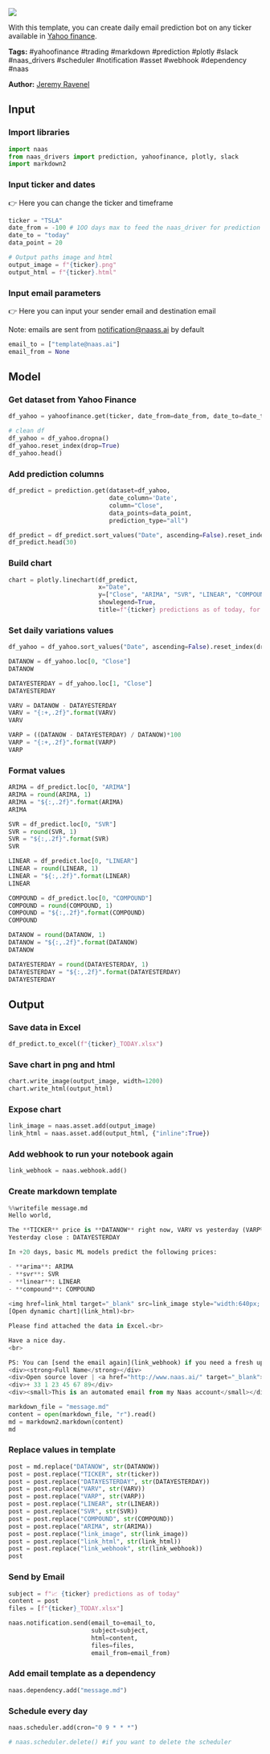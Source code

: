 <a href="https://app.naas.ai/user-redirect/naas/downloader?url=https://raw.githubusercontent.com/jupyter-naas/awesome-notebooks/master/YahooFinance/YahooFinance_Send_daily_prediction_to_Email.ipynb" target="_parent"><img src="https://naasai-public.s3.eu-west-3.amazonaws.com/open_in_naas.svg"/></a>

With this template, you can create daily email prediction bot on any ticker available in [Yahoo finance](https://finance.yahoo.com/quote/TSLA/).<br> 

**Tags:** #yahoofinance #trading #markdown #prediction #plotly #slack #naas_drivers #scheduler #notification #asset #webhook #dependency #naas

**Author:** [Jeremy Ravenel](https://www.linkedin.com/in/j%C3%A9r%C3%A9my-ravenel-8a396910/)

## Input

### Import libraries


```python
import naas
from naas_drivers import prediction, yahoofinance, plotly, slack
import markdown2
```

### Input ticker and dates
👉 Here you can change the ticker and timeframe


```python
ticker = "TSLA"
date_from = -100 # 1OO days max to feed the naas_driver for prediction
date_to = "today"
data_point = 20

# Output paths image and html
output_image = f"{ticker}.png"
output_html = f"{ticker}.html"
```

### Input email parameters
👉 Here you can input your sender email and destination email 

Note: emails are sent from notification@naass.ai by default


```python
email_to = ["template@naas.ai"]
email_from = None
```

## Model

### Get dataset from Yahoo Finance


```python
df_yahoo = yahoofinance.get(ticker, date_from=date_from, date_to=date_to)

# clean df
df_yahoo = df_yahoo.dropna()
df_yahoo.reset_index(drop=True)
df_yahoo.head()
```

### Add prediction columns


```python
df_predict = prediction.get(dataset=df_yahoo,
                            date_column='Date',
                            column="Close",
                            data_points=data_point,
                            prediction_type="all")
```


```python
df_predict = df_predict.sort_values("Date", ascending=False).reset_index(drop=True)
df_predict.head(30)
```

### Build chart


```python
chart = plotly.linechart(df_predict,
                         x="Date",
                         y=["Close", "ARIMA", "SVR", "LINEAR", "COMPOUND"],
                         showlegend=True,
                         title=f"{ticker} predictions as of today, for next {data_point} days.")
```

### Set daily variations values


```python
df_yahoo = df_yahoo.sort_values("Date", ascending=False).reset_index(drop=True)
```


```python
DATANOW = df_yahoo.loc[0, "Close"]
DATANOW
```


```python
DATAYESTERDAY = df_yahoo.loc[1, "Close"]
DATAYESTERDAY
```


```python
VARV = DATANOW - DATAYESTERDAY
VARV = "{:+,.2f}".format(VARV)
VARV
```


```python
VARP = ((DATANOW - DATAYESTERDAY) / DATANOW)*100
VARP = "{:+,.2f}".format(VARP)
VARP
```

### Format values


```python
ARIMA = df_predict.loc[0, "ARIMA"]
ARIMA = round(ARIMA, 1)
ARIMA = "${:,.2f}".format(ARIMA)
ARIMA
```


```python
SVR = df_predict.loc[0, "SVR"]
SVR = round(SVR, 1)
SVR = "${:,.2f}".format(SVR)
SVR
```


```python
LINEAR = df_predict.loc[0, "LINEAR"]
LINEAR = round(LINEAR, 1)
LINEAR = "${:,.2f}".format(LINEAR)
LINEAR
```


```python
COMPOUND = df_predict.loc[0, "COMPOUND"]
COMPOUND = round(COMPOUND, 1)
COMPOUND = "${:,.2f}".format(COMPOUND)
COMPOUND
```


```python
DATANOW = round(DATANOW, 1)
DATANOW = "${:,.2f}".format(DATANOW)
DATANOW
```


```python
DATAYESTERDAY = round(DATAYESTERDAY, 1)
DATAYESTERDAY = "${:,.2f}".format(DATAYESTERDAY)
DATAYESTERDAY
```

## Output

### Save data in Excel


```python
df_predict.to_excel(f"{ticker}_TODAY.xlsx")
```

### Save chart in png and html


```python
chart.write_image(output_image, width=1200)
chart.write_html(output_html)
```

### Expose chart


```python
link_image = naas.asset.add(output_image)
link_html = naas.asset.add(output_html, {"inline":True})
```

### Add webhook to run your notebook again


```python
link_webhook = naas.webhook.add()
```

### Create markdown template 


```python
%%writefile message.md
Hello world,

The **TICKER** price is **DATANOW** right now, VARV vs yesterday (VARP%).<br>
Yesterday close : DATAYESTERDAY

In +20 days, basic ML models predict the following prices: 

- **arima**: ARIMA
- **svr**: SVR
- **linear**: LINEAR
- **compound**: COMPOUND
    
<img href=link_html target="_blank" src=link_image style="width:640px; height:360px;" /><br>
[Open dynamic chart](link_html)<br>

Please find attached the data in Excel.<br>

Have a nice day.
<br>

PS: You can [send the email again](link_webhook) if you need a fresh update.<br>
<div><strong>Full Name</strong></div>
<div>Open source lover | <a href="http://www.naas.ai/" target="_blank">Naas</a></div>
<div>+ 33 1 23 45 67 89</div>
<div><small>This is an automated email from my Naas account</small></div>
```


```python
markdown_file = "message.md"
content = open(markdown_file, "r").read()
md = markdown2.markdown(content)
md
```

### Replace values in template


```python
post = md.replace("DATANOW", str(DATANOW))
post = post.replace("TICKER", str(ticker))
post = post.replace("DATAYESTERDAY", str(DATAYESTERDAY))
post = post.replace("VARV", str(VARV))
post = post.replace("VARP", str(VARP))
post = post.replace("LINEAR", str(LINEAR))
post = post.replace("SVR", str(SVR))
post = post.replace("COMPOUND", str(COMPOUND))
post = post.replace("ARIMA", str(ARIMA))
post = post.replace("link_image", str(link_image))
post = post.replace("link_html", str(link_html))
post = post.replace("link_webhook", str(link_webhook))
post
```

### Send by Email


```python
subject = f"📈 {ticker} predictions as of today"
content = post
files = [f"{ticker}_TODAY.xlsx"]

naas.notification.send(email_to=email_to,
                       subject=subject,
                       html=content,
                       files=files,
                       email_from=email_from)
```

### Add email template as a dependency


```python
naas.dependency.add("message.md")
```

### Schedule every day


```python
naas.scheduler.add(cron="0 9 * * *")

# naas.scheduler.delete() #if you want to delete the scheduler
```

